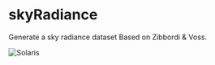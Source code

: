 # skyRadiance
Generate a sky radiance dataset Based on Zibbordi & Voss.

![Solaris](movie.gif "Solaris")


